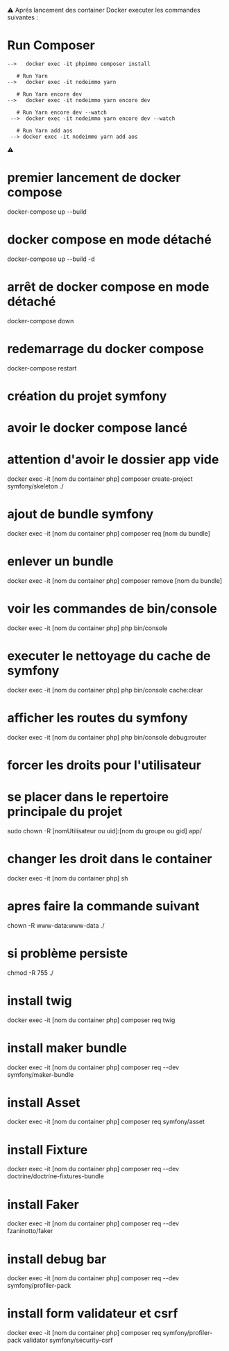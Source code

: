 ⚠️ Aprés lancement des container Docker executer les commandes suivantes :
   # Run Composer
    -->   docker exec -it phpimmo composer install

       # Run Yarn
    -->   docker exec -it nodeimmo yarn

       # Run Yarn encore dev
    -->   docker exec -it nodeimmo yarn encore dev

       # Run Yarn encore dev --watch
     -->  docker exec -it nodeimmo yarn encore dev --watch

       # Run Yarn add aos
     --> docker exec -it nodeimmo yarn add aos
⚠️

# premier lancement de docker compose
docker-compose up --build
# docker compose en mode détaché
docker-compose up --build -d

# arrêt de docker compose en mode détaché
docker-compose down

# redemarrage du docker compose
docker-compose restart

# création du projet symfony
# avoir le docker compose lancé
# attention d'avoir le dossier app vide
docker exec -it [nom du container php] composer create-project symfony/skeleton ./

# ajout de bundle symfony
docker exec -it [nom du container php] composer req [nom du bundle]

# enlever un bundle
docker exec -it [nom du container php] composer remove [nom du bundle]

# voir les commandes de bin/console
docker exec -it [nom du container php] php bin/console

# executer le nettoyage du cache de symfony
docker exec -it [nom du container php] php bin/console cache:clear

# afficher les routes du symfony
docker exec -it [nom du container php] php bin/console debug:router

# forcer les droits pour l'utilisateur
# se placer dans le repertoire principale du projet
sudo chown -R [nomUtilisateur ou uid]:[nom du groupe ou gid] app/
 # changer les droit dans le container
docker exec -it  [nom du container php] sh
# apres faire la commande suivant
chown -R www-data:www-data ./
# si problème persiste
chmod -R 755 ./

# install  twig
docker exec -it [nom du container php] composer req twig

# install  maker bundle
docker exec -it [nom du container php] composer req --dev symfony/maker-bundle

# install  Asset
docker exec -it [nom du container php] composer req symfony/asset

# install Fixture
docker exec -it [nom du container php] composer req --dev doctrine/doctrine-fixtures-bundle

# install Faker
docker exec -it [nom du container php] composer req --dev fzaninotto/faker

# install debug bar
docker exec -it [nom du container php] composer req --dev symfony/profiler-pack

# install form validateur et csrf 
docker exec -it [nom du container php] composer req symfony/profiler-pack validator symfony/security-csrf
